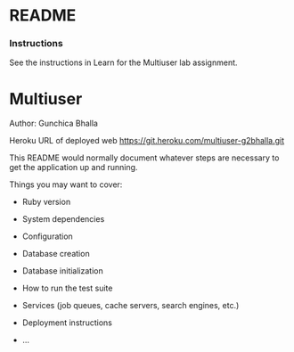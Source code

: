 # README

### Instructions

See the instructions in Learn for the Multiuser lab assignment.
# Multiuser

Author: Gunchica Bhalla 

Heroku URL of deployed web https://git.heroku.com/multiuser-g2bhalla.git



This README would normally document whatever steps are necessary to get the
application up and running.

Things you may want to cover:

* Ruby version

* System dependencies

* Configuration

* Database creation

* Database initialization

* How to run the test suite

* Services (job queues, cache servers, search engines, etc.)

* Deployment instructions

* ...
